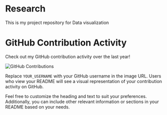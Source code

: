# Research
This is my project repository for Data visualization 
<!-- GitHub Contribution Graph -->
# GitHub Contribution Activity

Check out my GitHub contribution activity over the last year!

![GitHub Contributions](https://github.com/users/Gouravspopale/contributions)

Replace `YOUR_USERNAME` with your GitHub username in the image URL. Users who view your README will see a visual representation of your contribution activity on GitHub.

Feel free to customize the heading and text to suit your preferences. Additionally, you can include other relevant information or sections in your README based on your needs.
